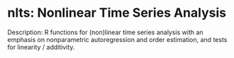 # nlts: Nonlinear Time Series Analysis

Description: R functions for (non)linear time series analysis with an emphasis on nonparametric autoregression and order estimation, and tests for linearity / additivity.

